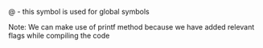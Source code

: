 @ - this symbol is used for global symbols

Note:
We can make use of printf method because we have added relevant flags while compiling the code